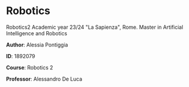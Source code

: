 # Robotics
Robotics2 Academic year 23/24 "La Sapienza", Rome. 
Master in Artificial Intelligence and Robotics

**Author**: Alessia Pontiggia

**ID**: 1892079

**Course**: Robotics 2

**Professor**: Alessandro De Luca
